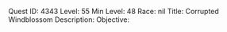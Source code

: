 Quest ID: 4343
Level: 55
Min Level: 48
Race: nil
Title: Corrupted Windblossom
Description: 
Objective: 
